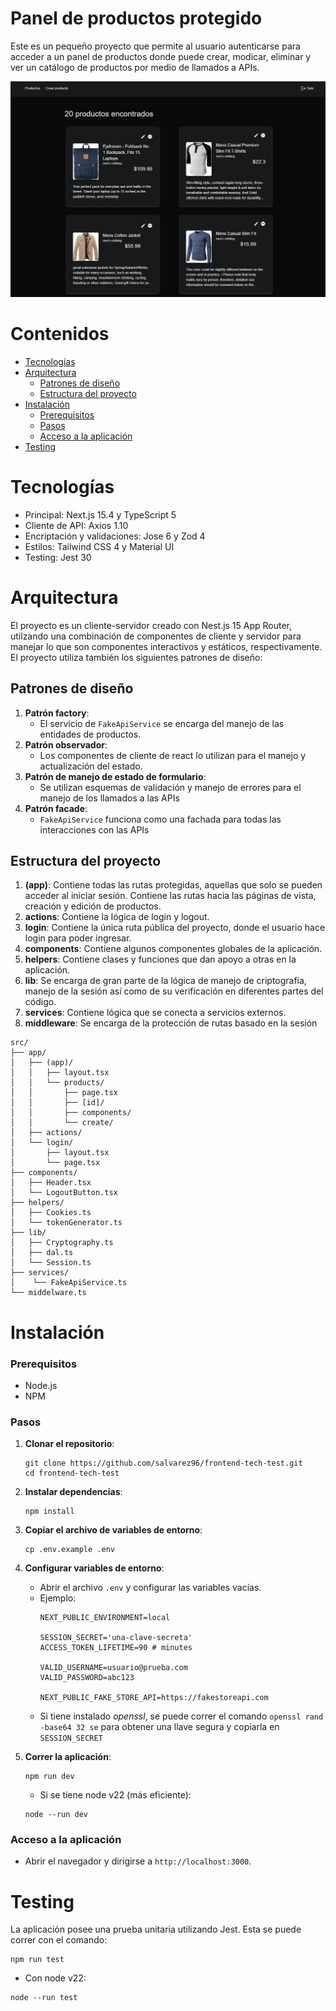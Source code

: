 # Panel de productos protegido

Este es un pequeño proyecto que permite al usuario autenticarse para acceder a un panel de productos donde puede crear, modicar, eliminar y ver un catálogo de productos por medio de llamados a APIs.

![project overview](/public/readme-images/project-overview.png)

# Contenidos
- [Tecnologías](#tecnologías)
- [Arquitectura](#arquitectura)
  - [Patrones de diseño](#patrones-de-diseño)
  - [Estructura del proyecto](#estructura-del-proyecto)
- [Instalación](#instalación)
    - [Prerequisitos](#prerequisitos)
    - [Pasos](#pasos)
    - [Acceso a la aplicación](#acceso-a-la-aplicación)
- [Testing](#testing)

# Tecnologías

* Principal: Next.js 15.4 y TypeScript 5
* Cliente de API: Axios 1.10
* Encriptación y validaciones: Jose 6 y Zod 4
* Estilos: Tailwind CSS 4 y Material UI
* Testing: Jest 30

# Arquitectura

El proyecto es un cliente-servidor creado con Nest.js 15 App Router, utilzando una combinación de componentes de cliente y servidor para manejar lo que son componentes interactivos y estáticos, respectivamente. El proyecto utiliza también los siguientes patrones de diseño:

## Patrones de diseño
1.  **Patrón factory**:
    - El servicio de `FakeApiService` se encarga del manejo de las entidades de productos.
2.  **Patrón observador**:
    - Los componentes de cliente de react lo utilizan para el manejo y actualización del estado.
3.  **Patrón de manejo de estado de formulario**:
    - Se utilizan esquemas de validación y manejo de errores para el manejo de los llamados a las APIs
4.  **Patrón facade**:
    - `FakeApiService` funciona como una fachada para todas las interacciones con las APIs

## Estructura del proyecto

1. **(app)**: Contiene todas las rutas protegidas, aquellas que solo se pueden acceder al iniciar sesión. Contiene las rutas hacia las páginas de vista, creación y edición de productos.
2. **actions**: Contiene la lógica de login y logout.
3. **login**: Contiene la única ruta pública del proyecto, donde el usuario hace login para poder ingresar.
4. **components**: Contiene algunos componentes globales de la aplicación.
5. **helpers**: Contiene clases y funciones que dan apoyo a otras en la aplicación.
6. **lib**: Se encarga de gran parte de la lógica de manejo de criptografía, manejo de la sesión así como de su verificación en diferentes partes del código.
7. **services**: Contiene lógica que se conecta a servicios externos.
8. **middleware**: Se encarga de la protección de rutas basado en la sesión

```text
src/
├── app/
│   ├── (app)/
│   │   ├── layout.tsx
│   │   └── products/
│   │       ├── page.tsx
│   │       ├── [id]/
│   │       ├── components/
│   │       └── create/
│   ├── actions/
│   └── login/
│       ├── layout.tsx
│       └── page.tsx
├── components/
│   ├── Header.tsx
│   └── LogoutButton.tsx
├── helpers/
│   ├── Cookies.ts
│   └── tokenGenerator.ts
├── lib/
│   ├── Cryptography.ts
│   ├── dal.ts
│   └── Session.ts
├── services/
│    └── FakeApiService.ts
└── middelware.ts
```

# Instalación
### Prerequisitos
- Node.js
- NPM
### Pasos
1.  **Clonar el repositorio**:
    ```
    git clone https://github.com/salvarez96/frontend-tech-test.git
    cd frontend-tech-test
    ```

2.  **Instalar dependencias**:
    ```
    npm install
    ```
3.  **Copiar el archivo de variables de entorno**:
	```
	cp .env.example .env
    ```
4.  **Configurar variables de entorno**:
    -   Abrir el archivo  `.env` y configurar las variables vacías.
    -   Ejemplo:
        ```
        NEXT_PUBLIC_ENVIRONMENT=local

        SESSION_SECRET='una-clave-secreta'
        ACCESS_TOKEN_LIFETIME=90 # minutes

        VALID_USERNAME=usuario@prueba.com
        VALID_PASSWORD=abc123

        NEXT_PUBLIC_FAKE_STORE_API=https://fakestoreapi.com
        ```
    - Si tiene instalado _openssl_, se puede correr el comando `openssl rand -base64 32 se` para obtener una llave segura y copiarla en `SESSION_SECRET`
9. **Correr la aplicación**:
    ```
    npm run dev
    ```
    - Si se tiene node v22 (más eficiente):
    ```
    node --run dev
    ```
### Acceso a la aplicación

-   Abrir el navegador y dirigirse a `http://localhost:3000`.

# Testing
La aplicación posee una prueba unitaria utilizando Jest. Esta se puede correr con el comando:
```
npm run test
```
- Con node v22:
```
node --run test
```